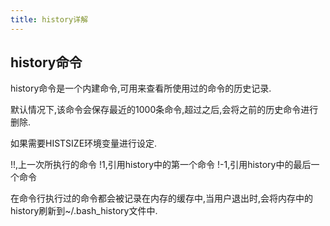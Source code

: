 ```yaml
---
title: history详解
---
```


## history命令

history命令是一个内建命令,可用来查看所使用过的命令的历史记录.

默认情况下,该命令会保存最近的1000条命令,超过之后,会将之前的历史命令进行删除.

如果需要HISTSIZE环境变量进行设定.



!!,上一次所执行的命令
!1,引用history中的第一个命令
!-1,引用history中的最后一个命令


在命令行执行过的命令都会被记录在内存的缓存中,当用户退出时,会将内存中的history刷新到~/.bash_history文件中.










